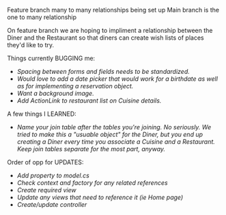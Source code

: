 Feature branch many to many relationships being set up 
Main branch is the one to many relationship

On feature branch we are hoping to impliment a relationship between the Diner and the Restaurant so that diners can create wish lists of places they'd like to try.

Things currently BUGGING me:
* _Spacing between forms and fields needs to be standardized._
* _Would love to add a date picker that would work for a birthdate as well as for implementing a reservation object._
* _Want a background image._
* _Add ActionLink to restaurant list on Cuisine details._

A few things I LEARNED:
* _Name your join table after the tables you're joining. No seriously. We tried to make this a "usuable object" for the Diner, but you end up creating a Diner every time you associate a Cuisine and a Restaurant. Keep join tables separate for the most part, anyway._

Order of opp for UPDATES:
* _Add property to model.cs_
* _Check context and factory for any related references_
* _Create required view_
* _Update any views that need to reference it (ie Home page)_
* _Create/update controller_